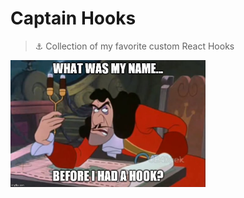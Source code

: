 # Captain Hooks
> ⚓️ Collection of my favorite custom React Hooks

<img src="./docs/images/meme.jpg" width="312" />
